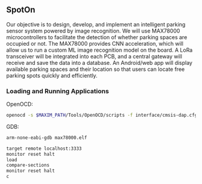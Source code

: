 ## SpotOn
Our objective is to design, develop, and implement an intelligent parking sensor system powered by image recognition. We will use MAX78000 microcontrollers to facilitate the detection of whether parking spaces are occupied or not. The MAX78000 provides CNN acceleration, which will allow us to run a custom ML image recognition model on the board. A LoRa transceiver will be integrated into each PCB, and a central gateway will receive and save the data into a database. An Android/web app will display available parking spaces and their location so that users can locate free parking spots quickly and efficiently.


### Loading and Running Applications
OpenOCD: 
```bash
openocd -s $MAXIM_PATH/Tools/OpenOCD/scripts -f interface/cmsis-dap.cfg -f target/max78000.cfg -c "program build/MAX78000.elf reset exit"
```
GDB:
```bash
arm-none-eabi-gdb max78000.elf
```
```bash
target remote localhost:3333
monitor reset halt
load
compare-sections
monitor reset halt
c
```
